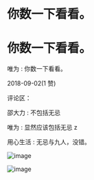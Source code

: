 # 你数一下看看。

# 你数一下看看。

唯为 : 你数一下看看。

2018-09-02(1 赞)

评论区：

邵大力 : 不包括无忌

唯为 : 显然应该包括无忌 z

用心生活 : 无忌与九人，没错。

![image](img/Image_331.png)

![image](img/Image_332.png)